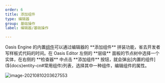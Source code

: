 ```yaml
---
order: 6
title: 添加组件
type: 编辑器
group: 基础操作
label: 编辑器/基础操作

---
```


Oasis Engine 的内置[组件](${docs}entity-cn#常用组件)可以通过编辑器的 **添加组件** 拼装功能，省去开发者写样板式代码的时间。在 Oasis Editor 左侧的 **层级** 面板的节点树中选择一个实体，在右侧的 **检查器** 中点击 **添加组件** 按钮，就会弹出[内置的组件](${docs}entity-cn#常用组件)列表，选择其中一种组件，编辑组件的属性。

![image-20210810203627553](https://gw.alipayobjects.com/zos/OasisHub/0d2fcb30-ee5f-49fb-8fb3-261f8ed6898a/image-20210810203627553.png)
